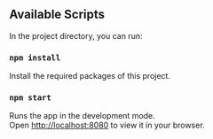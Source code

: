 ## Available Scripts

In the project directory, you can run:

### `npm install`

Install the required packages of this project.

### `npm start`

Runs the app in the development mode.\
Open [http://localhost:8080](http://localhost:8080) to view it in your browser.